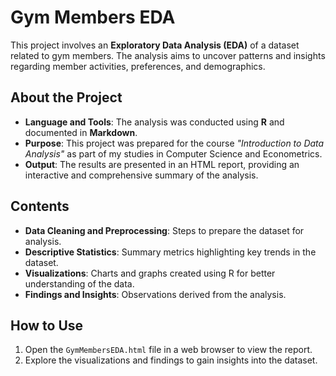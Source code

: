 # Gym Members EDA
This project involves an **Exploratory Data Analysis (EDA)** of a dataset related to gym members. The analysis aims to uncover patterns and insights regarding member activities, preferences, and demographics.

## About the Project

- **Language and Tools**: The analysis was conducted using **R** and documented in **Markdown**.  
- **Purpose**: This project was prepared for the course *"Introduction to Data Analysis"* as part of my studies in Computer Science and Econometrics.  
- **Output**: The results are presented in an HTML report, providing an interactive and comprehensive summary of the analysis.

## Contents

- **Data Cleaning and Preprocessing**: Steps to prepare the dataset for analysis.
- **Descriptive Statistics**: Summary metrics highlighting key trends in the dataset.
- **Visualizations**: Charts and graphs created using R for better understanding of the data.
- **Findings and Insights**: Observations derived from the analysis.

## How to Use

1. Open the `GymMembersEDA.html` file in a web browser to view the report.
2. Explore the visualizations and findings to gain insights into the dataset.
